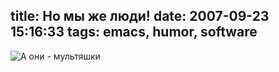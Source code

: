 title: Но мы же люди!
date: 2007-09-23 15:16:33
tags: emacs, humor, software
----


![А они - мультяшки](http://piranha.org.ua/media/img/ecol-02-ru.png)
